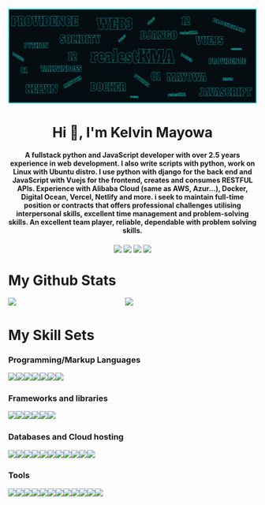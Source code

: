 ![MasterHead](./mainheader.png)
<h1 align="center">Hi 👋, I'm Kelvin Mayowa</h1>
<h4 align="center">
A fullstack python and JavaScript developer with over 2.5 years experience in web development. I also write scripts with python, work on Linux with Ubuntu distro. I use python with django for the back end and JavaScript with Vuejs for the frontend, creates and consumes RESTFUL APIs. Experience with Alibaba Cloud (same as AWS, Azur...), Docker, Digital Ocean, Vercel, Netlify and more. i seek to maintain full-time position or contracts that offers professional challenges utilising interpersonal skills, excellent time management and problem-solving skills. An excellent team player, reliable, dependable with problem solving skills.
</h4>

<p align="center">
<a href="https://twitter.com/realestKMA" target="_blank"><img align="center" src="https://img.shields.io/badge/Twitter-%231DA1F2.svg?style=plastic&logo=Twitter&logoColor=white" /></a>
<a href="https://www.linkedin.com/in/realestkma" target="_blank"><img align="center" src="https://img.shields.io/badge/linkedin-%230077B5.svg?style=plastic&logo=linkedin&logoColor=white" /></a>
<a href="https://t.m/RealestKMA" target="_blank"><img align="center" src="https://img.shields.io/badge/Telegram-2CA5E0?style=plastic&logo=telegram&logoColor=white" /></a>
<a href="mailto:kelvinmayoayeni@gmail.com" target="blank"><img align="center" src="https://img.shields.io/badge/Gmail-D14836?style=plastic&logo=gmail&logoColor=white" /></a>
</p>


<!-- Stats Card -->
# My Github Stats
<img align="left" width="47%" src="https://github-readme-stats.vercel.app/api?username=realestkma&hide=contribs&show_icons=true&count_private=true&title_color=22d3ee&text_color=334155&icon_color=94a3b8&bg_color=f8fafc&border_color=f1f5f9" />

<!-- Top Languages -->
<img width="47%" src="https://github-readme-stats.vercel.app/api/top-langs/?username=realestkma&layout=compact" />


# My Skill Sets

### Programming/Markup Languages
<img align="left" src="https://img.shields.io/badge/html5-%23E34F26.svg?style=plastic&logo=html5&logoColor=white" />
<img align="left" src="https://img.shields.io/badge/css3-%231572B6.svg?style=plastic&logo=css3&logoColor=white">
<img align="left" src="https://img.shields.io/badge/javascript-%23323330.svg?style=plastic&logo=javascript&logoColor=%23F7DF1E" />
<img align="left" src="https://img.shields.io/badge/typescript-%23007ACC.svg?style=plastic&logo=typescript&logoColor=white" />
<img align="left" src="https://img.shields.io/badge/python-3670A0?style=plastic&logo=python&logoColor=ffdd54" />
<img align="left" src="https://img.shields.io/badge/shell_script-%23121011.svg?style=plastic&logo=gnu-bash&logoColor=white" />
<img src="https://img.shields.io/badge/markdown-%23000000.svg?style=plastic&logo=markdown&logoColor=white" />

### Frameworks and libraries
<img align="left" src="https://img.shields.io/badge/vuejs-%2335495e.svg?style=plastic&logo=vuedotjs&logoColor=%234FC08D" />
<img align="left" src="https://img.shields.io/badge/django-%23092E20.svg?style=plastic&logo=django&logoColor=white" />
<img align="left" src="https://img.shields.io/badge/DJANGO-REST-ff1709?style=plastic&logo=django&logoColor=white&color=ff1709&labelColor=gray" />
<img align="left" src="https://img.shields.io/badge/tailwindcss-%2338B2AC.svg?style=plastic&logo=tailwind-css&logoColor=white" />
<img align="left" src="https://img.shields.io/badge/green%20sock-88CE02?style=plastic&logo=greensock&logoColor=white" />
<img src="https://img.shields.io/badge/jquery-%230769AD.svg?style=plastic&logo=jquery&logoColor=white" />

### Databases and Cloud hosting
<img align="left" src="https://img.shields.io/badge/mysql-%2300f.svg?style=plastic&logo=mysql&logoColor=white" />
<img align="left" src="https://img.shields.io/badge/postgres-%23316192.svg?style=plastic&logo=postgresql&logoColor=white" />
<img align="left" src="https://img.shields.io/badge/sqlite-%2307405e.svg?style=plastic&logo=sqlite&logoColor=white" />
<img align="left" src="https://img.shields.io/badge/redis-%23DD0031.svg?style=plastic&logo=redis&logoColor=white" />
<img align="left" src="https://img.shields.io/badge/nginx-%23009639.svg?style=plastic&logo=nginx&logoColor=white" />
<img align="left" src="https://img.shields.io/badge/gunicorn-%298729.svg?style=plastic&logo=gunicorn&logoColor=white" />
<img align="left" src="https://img.shields.io/badge/AlibabaCloud-%23FF6701.svg?style=plastic&logo=alibabacloud&logoColor=white" />
<img align="left" src="https://img.shields.io/badge/DigitalOcean-%230167ff.svg?style=plastic&logo=digitalOcean&logoColor=white" />
<img align="left" src="https://img.shields.io/badge/heroku-%23430098.svg?style=plastic&logo=heroku&logoColor=white" />
<img align="left" src="https://img.shields.io/badge/netlify-%23000000.svg?style=plastic&logo=netlify&logoColor=#00C7B7" />
<img src="https://img.shields.io/badge/vercel-%23000000.svg?style=plastic&logo=vercel&logoColor=white" />

### Tools
<img align="left" src="https://img.shields.io/badge/figma-%23F24E1E.svg?style=plastic&logo=figma&logoColor=white" />
<img align="left" src="https://img.shields.io/badge/Inkscape-e0e0e0?style=plastic&logo=inkscape&logoColor=080A13" />
<img align="left" src="https://img.shields.io/badge/Ubuntu-E95420?style=plastic&logo=ubuntu&logoColor=white" />
<img align="left" src="https://img.shields.io/badge/docker-%230db7ed.svg?style=plastic&logo=docker&logoColor=white" />
<img align="left" src="https://img.shields.io/badge/VIM-%2311AB00.svg?style=plastic&logo=vim&logoColor=white" />
<img align="left" src="https://img.shields.io/badge/Visual%20Studio%20Code-0078d7.svg?style=plastic&logo=visual-studio-code&logoColor=white" />
<img align="left" src="https://img.shields.io/badge/-selenium-%43B02A?style=plastic&logo=selenium&logoColor=white" />
<img align="left" src="https://img.shields.io/badge/Gimp-657D8B?style=plastic&logo=gimp&logoColor=FFFFFF" />
<img align="left" src="https://img.shields.io/badge/tor-%237E4798.svg?style=plastic&logo=tor-project&logoColor=white" />
<img align="left" src="https://img.shields.io/badge/Postman-FF6C37?style=plastic&logo=postman&logoColor=white" />
<img align="left" src="https://img.shields.io/badge/Windows-0078D6?style=plastic&logo=windows&logoColor=white" />
<img src="https://img.shields.io/badge/Android-3DDC84?style=plastic&logo=android&logoColor=white" />
